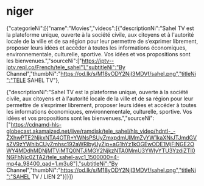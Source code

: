 # niger
{"categorieNi":[{"name":"Movies","videos":[{"descriptionNi":"Sahel TV est la plateforme unique, ouverte à la société civile, aux citoyens et à l'autorité locale de la ville et de sa région pour leur permettre de s’exprimer librement, proposer leurs idées et accéder à toutes les informations économiques, environnementale, culturelle, sportive. Vos idées et vos propositions sont les bienvenues.","sourceNi":["https://iptv--iptv.repl.co/French/tele_sahel"],"subtitleNi":"By Channel","thumbNi":"https://od.lk/s/M18yODY2NjI3MDVf/sahel.png","titleNi":"TELE SAHEL TV"},

{"descriptionNi":"Sahel TV est la plateforme unique, ouverte à la société civile, aux citoyens et à l'autorité locale de la ville et de sa région pour leur permettre de s’exprimer librement, proposer leurs idées et accéder à toutes les informations économiques, environnementale, culturelle, sportive. Vos idées et vos propositions sont les bienvenues.","sourceNi":["https://cdnamd-hls-globecast.akamaized.net/live/ramdisk/tele_sahel/hls_video/hdntl-_-ZXhwPTE2NjkxNTA4OTR+YWNsPSUyZmxpdmUlMmZyYW1kaXNrJTJmdGVsZV9zYWhlbCUyZmhsc192aWRlbyUyZip+aG1hYz1kOGEwODE1MjFlNGE2OWY4MDdhMDNjMTViMTQ0NTJiMGY2NjkzNTA0MmU3YWIyYTU3YzdiZTI0NGFhNjc0ZTA2/tele_sahel-avc1_1500000=4-mp4a_98400_qad=1.m3u8"],"subtitleNi":"By Channel","thumbNi":"https://od.lk/s/M18yODY2NjI3MDVf/sahel.png","titleNi":"SAHEL TV / LIEN 2"}]}]}
